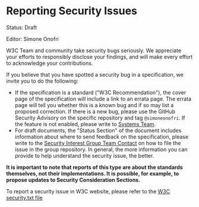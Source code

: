 # Reporting Security Issues

Status: Draft

Editor: Simone Onofri

W3C Team and community take security bugs seriously. We appreciate your efforts to responsibly disclose your findings, and will make every effort to acknowledge your contributions.

If you believe that you have spotted a security bug in a specification, we invite you to do the following:
   - If the specification is a standard ("W3C Recommendation"), the cover page of the specification will include a link to an errata page. The errata page will tell you whether this is a known bug and if so may list a proposed correction. If there is a new bug, please use the GitHub Security Advisory on the specific repository and tag `@simoneonofri`. If the feature is not enabled, please write to [Systems Team](sysreq@w3.org). 
   - For draft documents, the "Status Section" of the document includes information about where to send feedback on the specification, please write to the [Security Interest Group Team Contact](simone@w3.org) on how to file the issue in the group repository.
In general, the more information you can provide to help understand the security issue, the better.

**It is important to note that reports of this type are about the standards themselves, not their implementations. It is possible, for example, to propose updates to Security Consideration Sections.**


To report a security issue in W3C website, please refer to the [W3C security.txt file](https://w3.org/security.txt)
